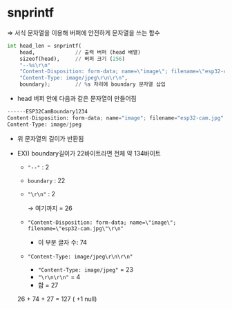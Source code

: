 # snprintf

⇒ 서식 문자열을 이용해 버퍼에 안전하게 문자열을 쓰는 함수

```python
int head_len = snprintf(
    head,             // 출력 버퍼 (head 배열)
    sizeof(head),     // 버퍼 크기 (256)
    "--%s\r\n"
    "Content-Disposition: form-data; name=\"image\"; filename=\"esp32-cam.jpg\"\r\n"
    "Content-Type: image/jpeg\r\n\r\n",
    boundary);        // %s 자리에 boundary 문자열 삽입

```

- head 버퍼 안에 다음과 같은 문자열이 만들어짐

```python
------ESP32CamBoundary1234
Content-Disposition: form-data; name="image"; filename="esp32-cam.jpg"
Content-Type: image/jpeg
```

- 위 문자열의 길이가 반환됨
- EX)) boundary길이가 22바이트라면 전체 약 134바이트
    - `"--"` : 2
    - `boundary` : 22
    - `"\r\n"` : 2
        
        → 여기까지 = 26
        
    - `"Content-Disposition: form-data; name=\"image\"; filename=\"esp32-cam.jpg\"\r\n"`
        - 이 부분 글자 수: 74
    - `"Content-Type: image/jpeg\r\n\r\n"`
        - `"Content-Type: image/jpeg"` = 23
        - `"\r\n\r\n"` = 4
        - 합 = 27
    
    26 + 74 + 27 = 127 ( +1 null)
